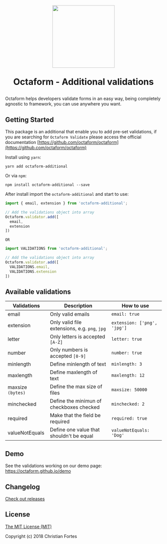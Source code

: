 <h1 align="center">
  <center>
    <img src="https://avatars2.githubusercontent.com/u/37938941?s=400&u=b7a61cbf6b9686cb78d50258213b256159dbb7af&v=4" height="200" width="200"/>
    </center>
  <p align="center">Octaform - Additional validations</p>
</h1>

Octaform helps developers validate forms in an easy way, being completely agnostic to framework, you can use anywhere you want.

## Getting Started
This package is an additional that enable you to add pre-set validations, if you are searching for `Octaform Validate` please access the official documentation [https://github.com/octaform/octaform](https://github.com/octaform/octaform)

Install using `yarn`:
```
yarn add octaform-additional
```

Or via `npm`:
```
npm install octaform-additional --save
```

After install import the `octaform-additional` and start to use:

```js
import { email, extension } from 'octaform-additional';

// Add the validations object into array
Octaform.validator.add([
  email,
  extension
])
```

`OR`
```js
import VALIDATIONS from 'octaform-additional';

// Add the validations object into array
Octaform.validator.add([
  VALIDATIONS.email,
  VALIDATIONS.extension
])

```

## Available validations

Validations       | Description                                       | How to use
------------------|---------------------------------------------------|--------------------
email             | Only valid emails                                 | `email: true`
extension         | Only valid file extensions, e.g. `png`, `jpg`     | `extension: ['png', 'jpg']`
letter            | Only letters is accepted `[A-Z]`                  | `letter: true`
number            | Only numbers is accepted `[0-9]`                  | `number: true`
minlength         | Define minlength of text                          | `minlength: 3`
maxlength         | Define maxlength of text                          | `maxlength: 12`
maxsize `(bytes)` | Define the max size of files                      | `maxsize: 50000`
minchecked        | Define the minimun of checkboxes checked          | `minchecked: 2`
required          | Make that the field be required                   | `required: true`
valueNotEquals    | Define one value that shouldn't be equal          | `valueNotEquals: 'Dog'`

## Demo
See the validations working on our demo page: https://octaform.github.io/demo

## Changelog

[Check out releases](https://github.com/octaform/octaform-additional/releases)

## License

[The MIT License (MIT)](/LICENSE.md)

Copyright (c) 2018 Christian Fortes
